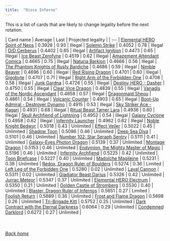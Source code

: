 ```yaml
---
title:  "Disco Inferno"
---
```


This is a list of cards that are likely to change legality before the next rotation.

| Card name | Average | Last | Projected legality |
| :-- |
[Elemental HERO Spirit of Neos](https://db.ygoprodeck.com/card/?search=Elemental%20HERO%20Spirit%20of%20Neos) | 0.3928 | 0.93 | Illegal |
[Solemn Strike](https://db.ygoprodeck.com/card/?search=Solemn%20Strike) | 0.4052 | 0.78 | Illegal |
[D/D Cerberus](https://db.ygoprodeck.com/card/?search=D/D%20Cerberus) | 0.4402 | 0.65 | Illegal |
[Artifact Ignition](https://db.ygoprodeck.com/card/?search=Artifact%20Ignition) | 0.4473 | 0.65 | Illegal |
[Ice Beast Zerofyne](https://db.ygoprodeck.com/card/?search=Ice%20Beast%20Zerofyne) | 0.4519 | 0.62 | Illegal |
[Amazement Attendant Comica](https://db.ygoprodeck.com/card/?search=Amazement%20Attendant%20Comica) | 0.4665 | 0.75 | Illegal |
[Naturia Barkion](https://db.ygoprodeck.com/card/?search=Naturia%20Barkion) | 0.4666 | 0.56 | Illegal |
[The Phantom Knights of Rusty Bardiche](https://db.ygoprodeck.com/card/?search=The%20Phantom%20Knights%20of%20Rusty%20Bardiche) | 0.4686 | 0.59 | Illegal |
[Nimble Beaver](https://db.ygoprodeck.com/card/?search=Nimble%20Beaver) | 0.4696 | 0.60 | Illegal |
[Red Rising Dragon](https://db.ygoprodeck.com/card/?search=Red%20Rising%20Dragon) | 0.4701 | 0.60 | Illegal |
[Gigobyte](https://db.ygoprodeck.com/card/?search=Gigobyte) | 0.4707 | 0.71 | Illegal |
[Right Arm of the Forbidden One](https://db.ygoprodeck.com/card/?search=Right%20Arm%20of%20the%20Forbidden%20One) | 0.4708 | 0.58 | Illegal |
[Junk Gardna](https://db.ygoprodeck.com/card/?search=Junk%20Gardna) | 0.4726 | 0.55 | Illegal |
[Destiny HERO - Dasher](https://db.ygoprodeck.com/card/?search=Destiny%20HERO%20-%20Dasher) | 0.4750 | 0.55 | Illegal |
[Clear Vice Dragon](https://db.ygoprodeck.com/card/?search=Clear%20Vice%20Dragon) | 0.4839 | 0.55 | Illegal |
[Vanadis of the Nordic Ascendant](https://db.ygoprodeck.com/card/?search=Vanadis%20of%20the%20Nordic%20Ascendant) | 0.4858 | 0.57 | Illegal |
[Dragonmaid Sheou](https://db.ygoprodeck.com/card/?search=Dragonmaid%20Sheou) | 0.4861 | 0.54 | Illegal |
[Volcanic Counter](https://db.ygoprodeck.com/card/?search=Volcanic%20Counter) | 0.4903 | 0.65 | Illegal |
[Boot-Up Admiral - Destroyer Dynamo](https://db.ygoprodeck.com/card/?search=Boot-Up%20Admiral%20-%20Destroyer%20Dynamo) | 0.4915 | 0.53 | Illegal |
[Sky Striker Ace - Kagari](https://db.ygoprodeck.com/card/?search=Sky%20Striker%20Ace%20-%20Kagari) | 0.4931 | 0.68 | Illegal |
[Ritual Beast Tamer Lara](https://db.ygoprodeck.com/card/?search=Ritual%20Beast%20Tamer%20Lara) | 0.4936 | 0.60 | Illegal |
[Skull Archfiend of Lightning](https://db.ygoprodeck.com/card/?search=Skull%20Archfiend%20of%20Lightning) | 0.4952 | 0.54 | Illegal |
[Galaxy Cyclone](https://db.ygoprodeck.com/card/?search=Galaxy%20Cyclone) | 0.4958 | 0.62 | Illegal |
[Infernity Launcher](https://db.ygoprodeck.com/card/?search=Infernity%20Launcher) | 0.4962 | 0.62 | Illegal |
[Noble Knight Bedwyr](https://db.ygoprodeck.com/card/?search=Noble%20Knight%20Bedwyr) | 0.5018 | 0.43 | Unlimited |
[Effect Veiler](https://db.ygoprodeck.com/card/?search=Effect%20Veiler) | 0.5022 | 0.45 | Unlimited |
[Shadow Toon](https://db.ygoprodeck.com/card/?search=Shadow%20Toon) | 0.5096 | 0.46 | Unlimited |
[Deep Sea Diva](https://db.ygoprodeck.com/card/?search=Deep%20Sea%20Diva) | 0.5101 | 0.46 | Unlimited |
[Number 102: Star Seraph Sentry](https://db.ygoprodeck.com/card/?search=Number%20102:%20Star%20Seraph%20Sentry) | 0.5111 | 0.41 | Unlimited |
[Galaxy-Eyes Photon Dragon](https://db.ygoprodeck.com/card/?search=Galaxy-Eyes%20Photon%20Dragon) | 0.5139 | 0.37 | Unlimited |
[Montage Dragon](https://db.ygoprodeck.com/card/?search=Montage%20Dragon) | 0.5153 | 0.46 | Unlimited |
[Endymion, the Mighty Master of Magic](https://db.ygoprodeck.com/card/?search=Endymion,%20the%20Mighty%20Master%20of%20Magic) | 0.5196 | 0.46 | Unlimited |
[Infernity Archfiend](https://db.ygoprodeck.com/card/?search=Infernity%20Archfiend) | 0.5225 | 0.42 | Unlimited |
[Toon Briefcase](https://db.ygoprodeck.com/card/?search=Toon%20Briefcase) | 0.5227 | 0.40 | Unlimited |
[Madolche Magileine](https://db.ygoprodeck.com/card/?search=Madolche%20Magileine) | 0.5231 | 0.38 | Unlimited |
[Redox, Dragon Ruler of Boulders](https://db.ygoprodeck.com/card/?search=Redox,%20Dragon%20Ruler%20of%20Boulders) | 0.5274 | 0.36 | Limited |
[Left Leg of the Forbidden One](https://db.ygoprodeck.com/card/?search=Left%20Leg%20of%20the%20Forbidden%20One) | 0.5280 | 0.02 | Unlimited |
[Laval Cannon](https://db.ygoprodeck.com/card/?search=Laval%20Cannon) | 0.5311 | 0.02 | Unlimited |
[Gladiator Beast Darius](https://db.ygoprodeck.com/card/?search=Gladiator%20Beast%20Darius) | 0.5326 | 0.42 | Unlimited |
[Jurrac Meteor](https://db.ygoprodeck.com/card/?search=Jurrac%20Meteor) | 0.5347 | 0.37 | Unlimited |
[Elemental HERO Electrum](https://db.ygoprodeck.com/card/?search=Elemental%20HERO%20Electrum) | 0.5350 | 0.21 | Unlimited |
[Golden Castle of Stromberg](https://db.ygoprodeck.com/card/?search=Golden%20Castle%20of%20Stromberg) | 0.5530 | 0.40 | Unlimited |
[Blaster, Dragon Ruler of Infernos](https://db.ygoprodeck.com/card/?search=Blaster,%20Dragon%20Ruler%20of%20Infernos) | 0.5651 | 0.27 | Limited |
[Foolish Return](https://db.ygoprodeck.com/card/?search=Foolish%20Return) | 0.5689 | 0.36 | Unlimited |
[Frost and Flame Dragon](https://db.ygoprodeck.com/card/?search=Frost%20and%20Flame%20Dragon) | 0.5698 | 0.26 | Unlimited |
[Tri-Brigade Kitt](https://db.ygoprodeck.com/card/?search=Tri-Brigade%20Kitt) | 0.5752 | 0.25 | Unlimited |
[Dark Contract with the Eternal Darkness](https://db.ygoprodeck.com/card/?search=Dark%20Contract%20with%20the%20Eternal%20Darkness) | 0.6064 | 0.29 | Unlimited |
[Condemned Darklord](https://db.ygoprodeck.com/card/?search=Condemned%20Darklord) | 0.6272 | 0.27 | Unlimited |

<br>

###### [Back home](index)